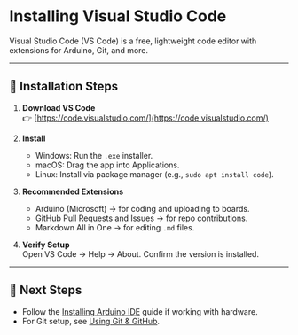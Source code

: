# Installing Visual Studio Code

Visual Studio Code (VS Code) is a free, lightweight code editor with extensions for Arduino, Git, and more.  

---

## 🔹 Installation Steps

1. **Download VS Code**  
   👉 [https://code.visualstudio.com/](https://code.visualstudio.com/)  

2. **Install**  
   - Windows: Run the `.exe` installer.  
   - macOS: Drag the app into Applications.  
   - Linux: Install via package manager (e.g., `sudo apt install code`).  

3. **Recommended Extensions**  
   - Arduino (Microsoft) → for coding and uploading to boards.  
   - GitHub Pull Requests and Issues → for repo contributions.  
   - Markdown All in One → for editing `.md` files.  

4. **Verify Setup**  
   Open VS Code → Help → About. Confirm the version is installed.  

---

## 📖 Next Steps
- Follow the [Installing Arduino IDE](./install-arduino.md) guide if working with hardware.  
- For Git setup, see [Using Git & GitHub](./git-guide.md).  
